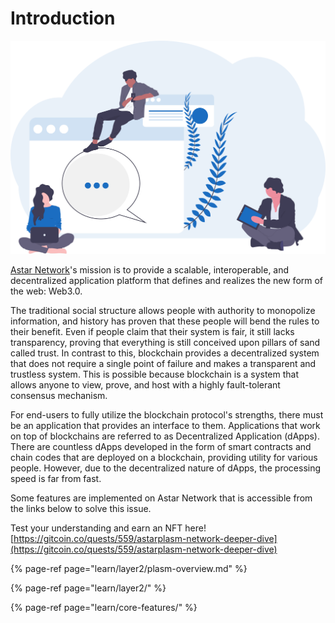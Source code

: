 # Introduction

![](.gitbook/assets/undraw_group_chat_unwm.svg)

[Astar Network](https://astar.network)'s mission is to provide a scalable, interoperable, and decentralized application platform that defines and realizes the new form of the web: Web3.0.

The traditional social structure allows people with authority to monopolize information, and history has proven that these people will bend the rules to their benefit. Even if people claim that their system is fair, it still lacks transparency, proving that everything is still conceived upon pillars of sand called trust. In contrast to this, blockchain provides a decentralized system that does not require a single point of failure and makes a transparent and trustless system. This is possible because blockchain is a system that allows anyone to view, prove, and host with a highly fault-tolerant consensus mechanism. ‌ 

For end-users to fully utilize the blockchain protocol's strengths, there must be an application that provides an interface to them. Applications that work on top of blockchains are referred to as Decentralized Application \(dApps\). There are countless dApps developed in the form of smart contracts and chain codes that are deployed on a blockchain, providing utility for various people. However, due to the decentralized nature of dApps, the processing speed is far from fast.

Some features are implemented on Astar Network that is accessible from the links below to solve this issue.

Test your understanding and earn an NFT here! [https://gitcoin.co/quests/559/astarplasm-network-deeper-dive](https://gitcoin.co/quests/559/astarplasm-network-deeper-dive)

{% page-ref page="learn/layer2/plasm-overview.md" %}

{% page-ref page="learn/layer2/" %}

{% page-ref page="learn/core-features/" %}

